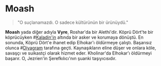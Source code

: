 # Moash

> "O suçlanamazdı. O sadece kültürünün bir ürünüydü."

**Moash** yada diğer adıyla **Vyre**, Roshar'da bir Alethi'dir. Köprü Dört'te bir köprücüyken #[Kaladin'in](characters/kaladin) altında bir asker ve korumaya dönüştü. En sonunda, Köprü Dört'e ihanet edip Elhokar'ı öldürmeye çalıştı. Başarısız olunca #[Diyagram](misc/diagram) tarafına geçti. Kaynaşıkların eline düşer ve onlara köle, savaşçı ve suikastçi olarak hizmet eder. Kholinar'da Elhokar'ı öldürmeyi başarır. O, Jezrien'in Şerefkılıcı'nın şuanki taşıyıcısıdır.
